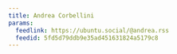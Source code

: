 ```yaml
---
title: Andrea Corbellini
params:
  feedlink: https://ubuntu.social/@andrea.rss
  feedid: 5fd5d79ddb9e35ad451631824a5179c8
---
```

